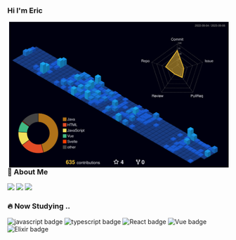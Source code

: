   
### Hi I'm Eric

<img src='./profile-3d-contrib/profile-night-view.svg' width='500px' align="right">
  
### 📄 About Me

<a href="https://mangoeric.github.io/profile/"><img src="https://img.shields.io/badge/-CV-%23F7DF1E?style=flat-square&logo=codenewbie&logoColor=white&color=3c679e"/></a>
<a href="https://just09.tistory.com/"><img src="https://img.shields.io/badge/-Blog-%23F7DF1E?style=flat-square&logo=tistory&logoColor=white&color=000000"/></a>
<a href="https://www.youtube.com/@ericko2875)"><img src="https://img.shields.io/badge/-YT-%23F7DF1E?style=flat-square&logo=youtube&logoColor=white&color=FF0000"/></a>

### 🔥 Now Studying ..

![javascript badge](https://img.shields.io/badge/-JAVASCRIPT-%23F7DF1E?style=flat-square&logo=javascript&logoColor=white&color=f2df3a) 
![typescript badge](https://img.shields.io/badge/-TypeScript-%23F7DF1E?style=flat-square&logo=typescript&logoColor=white&color=3178C6)
![React badge](https://img.shields.io/badge/-React-%23F7DF1E?style=flat-square&logo=react&logoColor=white&color=61DAFB)
![Vue badge](https://img.shields.io/badge/-Vue.js-%23F7DF1E?style=flat-square&logo=vuedotjs&logoColor=white&color=4FC08D)
![Elixir badge](https://img.shields.io/badge/-Elixir-%23F7DF1E?style=flat-square&logo=elixir&logoColor=white&color=4B275F)
